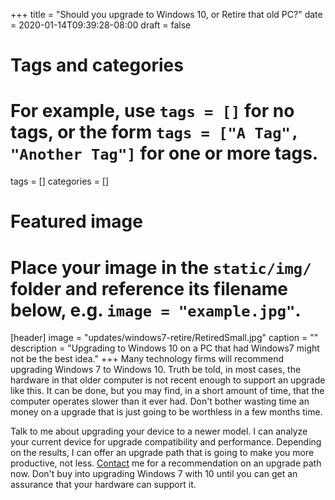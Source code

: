 +++
title = "Should you upgrade to Windows 10, or Retire that old PC?"
date = 2020-01-14T09:39:28-08:00
draft = false

# Tags and categories
# For example, use `tags = []` for no tags, or the form `tags = ["A Tag", "Another Tag"]` for one or more tags.
tags = []
categories = []

# Featured image
# Place your image in the `static/img/` folder and reference its filename below, e.g. `image = "example.jpg"`.
[header]
image = "updates/windows7-retire/RetiredSmall.jpg"
caption = ""
description = "Upgrading to Windows 10 on a PC that had Windows7 might not be the best idea."
+++
Many technology firms will recommend upgrading Windows 7 to Windows 10. Truth be told, in most cases, the hardware in that older computer is not recent enough to support an upgrade like this. It can be done, but you may find, in a short amount of time, that the computer operates slower than it ever had. Don't bother wasting time an money on a upgrade that is just going to be worthless in a few months time. 

Talk to me about upgrading your device to a newer model. I can analyze your current device for upgrade compatibility and performance. Depending on the results, I can offer an upgrade path that is going to make you more productive, not less. [Contact](/#contact) me for a recommendation on an upgrade path now. Don't buy into upgrading Windows 7 with 10 until you can get an assurance that your hardware can support it.
